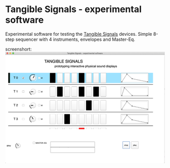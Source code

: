 # Tangible Signals - experimental software

Experimental software for testing the [Tangible Signals](https://tamlab.ufg.at/projects/tangible-signals/) devices. Simple 8-step sequencer with 4 instruments, envelopes and Master-Eq.

screenshort:
![screenshot](./screenshot.png)

